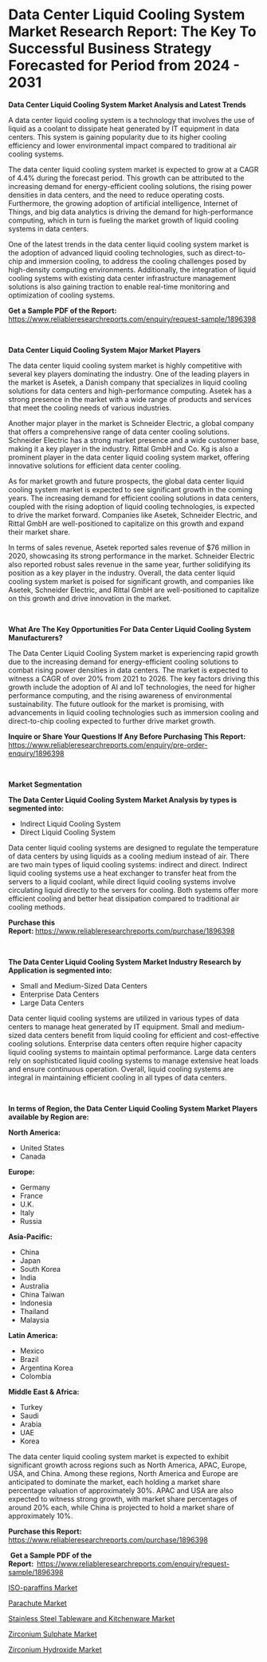 <p><h1>Data Center Liquid Cooling System Market Research Report: The Key To Successful Business Strategy Forecasted for Period from 2024 - 2031</h1></p><p><strong>Data Center Liquid Cooling System Market Analysis and Latest Trends</strong></p>
<p><p>A data center liquid cooling system is a technology that involves the use of liquid as a coolant to dissipate heat generated by IT equipment in data centers. This system is gaining popularity due to its higher cooling efficiency and lower environmental impact compared to traditional air cooling systems.</p><p>The data center liquid cooling system market is expected to grow at a CAGR of 4.4% during the forecast period. This growth can be attributed to the increasing demand for energy-efficient cooling solutions, the rising power densities in data centers, and the need to reduce operating costs. Furthermore, the growing adoption of artificial intelligence, Internet of Things, and big data analytics is driving the demand for high-performance computing, which in turn is fueling the market growth of liquid cooling systems in data centers.</p><p>One of the latest trends in the data center liquid cooling system market is the adoption of advanced liquid cooling technologies, such as direct-to-chip and immersion cooling, to address the cooling challenges posed by high-density computing environments. Additionally, the integration of liquid cooling systems with existing data center infrastructure management solutions is also gaining traction to enable real-time monitoring and optimization of cooling systems.</p></p>
<p><strong>Get a Sample PDF of the Report:&nbsp;</strong> <a href="https://www.reliableresearchreports.com/enquiry/request-sample/1896398">https://www.reliableresearchreports.com/enquiry/request-sample/1896398</a></p>
<p>&nbsp;</p>
<p><strong>Data Center Liquid Cooling System Major Market Players</strong></p>
<p><p>The data center liquid cooling system market is highly competitive with several key players dominating the industry. One of the leading players in the market is Asetek, a Danish company that specializes in liquid cooling solutions for data centers and high-performance computing. Asetek has a strong presence in the market with a wide range of products and services that meet the cooling needs of various industries.</p><p>Another major player in the market is Schneider Electric, a global company that offers a comprehensive range of data center cooling solutions. Schneider Electric has a strong market presence and a wide customer base, making it a key player in the industry. Rittal GmbH and Co. Kg is also a prominent player in the data center liquid cooling system market, offering innovative solutions for efficient data center cooling.</p><p>As for market growth and future prospects, the global data center liquid cooling system market is expected to see significant growth in the coming years. The increasing demand for efficient cooling solutions in data centers, coupled with the rising adoption of liquid cooling technologies, is expected to drive the market forward. Companies like Asetek, Schneider Electric, and Rittal GmbH are well-positioned to capitalize on this growth and expand their market share.</p><p>In terms of sales revenue, Asetek reported sales revenue of $76 million in 2020, showcasing its strong performance in the market. Schneider Electric also reported robust sales revenue in the same year, further solidifying its position as a key player in the industry. Overall, the data center liquid cooling system market is poised for significant growth, and companies like Asetek, Schneider Electric, and Rittal GmbH are well-positioned to capitalize on this growth and drive innovation in the market.</p></p>
<p>&nbsp;</p>
<p><strong>What Are The Key Opportunities For Data Center Liquid Cooling System Manufacturers?</strong></p>
<p><p>The Data Center Liquid Cooling System market is experiencing rapid growth due to the increasing demand for energy-efficient cooling solutions to combat rising power densities in data centers. The market is expected to witness a CAGR of over 20% from 2021 to 2026. The key factors driving this growth include the adoption of AI and IoT technologies, the need for higher performance computing, and the rising awareness of environmental sustainability. The future outlook for the market is promising, with advancements in liquid cooling technologies such as immersion cooling and direct-to-chip cooling expected to further drive market growth.</p></p>
<p><strong>Inquire or Share Your Questions If Any Before Purchasing This Report:</strong> <a href="https://www.reliableresearchreports.com/enquiry/pre-order-enquiry/1896398">https://www.reliableresearchreports.com/enquiry/pre-order-enquiry/1896398</a></p>
<p>&nbsp;</p>
<p><strong>Market Segmentation</strong></p>
<p><strong>The Data Center Liquid Cooling System Market Analysis by types is segmented into:</strong></p>
<p><ul><li>Indirect Liquid Cooling System</li><li>Direct Liquid Cooling System</li></ul></p>
<p><p>Data center liquid cooling systems are designed to regulate the temperature of data centers by using liquids as a cooling medium instead of air. There are two main types of liquid cooling systems: indirect and direct. Indirect liquid cooling systems use a heat exchanger to transfer heat from the servers to a liquid coolant, while direct liquid cooling systems involve circulating liquid directly to the servers for cooling. Both systems offer more efficient cooling and better heat dissipation compared to traditional air cooling methods.</p></p>
<p><strong>Purchase this Report:&nbsp;</strong><a href="https://www.reliableresearchreports.com/purchase/1896398">https://www.reliableresearchreports.com/purchase/1896398</a></p>
<p>&nbsp;</p>
<p><strong>The Data Center Liquid Cooling System Market Industry Research by Application is segmented into:</strong></p>
<p><ul><li>Small and Medium-Sized Data Centers</li><li>Enterprise Data Centers</li><li>Large Data Centers</li></ul></p>
<p><p>Data center liquid cooling systems are utilized in various types of data centers to manage heat generated by IT equipment. Small and medium-sized data centers benefit from liquid cooling for efficient and cost-effective cooling solutions. Enterprise data centers often require higher capacity liquid cooling systems to maintain optimal performance. Large data centers rely on sophisticated liquid cooling systems to manage extensive heat loads and ensure continuous operation. Overall, liquid cooling systems are integral in maintaining efficient cooling in all types of data centers.</p></p>
<p>&nbsp;</p>
<p><strong>In terms of Region, the Data Center Liquid Cooling System Market Players available by Region are:</strong></p>
<p>
    <p> <strong> North America: </strong>
        <ul>
            <li>United States</li>
            <li>Canada</li>
        </ul>
        </p> 
    <p> <strong> Europe: </strong>
        <ul>
            <li>Germany</li>
            <li>France</li>
            <li>U.K.</li>
            <li>Italy</li>
            <li>Russia</li>
        </ul>
        </p> 
    <p> <strong> Asia-Pacific: </strong>
        <ul>
            <li>China</li>
            <li>Japan</li>
            <li>South Korea</li>
            <li>India</li>
            <li>Australia</li>
            <li>China Taiwan</li>
            <li>Indonesia</li>
            <li>Thailand</li>
            <li>Malaysia</li>
        </ul>
        </p> 
    <p> <strong> Latin America: </strong>
        <ul>
            <li>Mexico</li>
            <li>Brazil</li>
            <li>Argentina Korea</li>
            <li>Colombia</li>
        </ul>
        </p> 
    <p> <strong> Middle East & Africa: </strong>
        <ul>
            <li>Turkey</li>
            <li>Saudi</li>
            <li>Arabia</li>
            <li>UAE</li>
            <li>Korea</li>
        </ul>
    </p>
    </p>
<p><p>The data center liquid cooling system market is expected to exhibit significant growth across regions such as North America, APAC, Europe, USA, and China. Among these regions, North America and Europe are anticipated to dominate the market, each holding a market share percentage valuation of approximately 30%. APAC and USA are also expected to witness strong growth, with market share percentages of around 20% each, while China is projected to hold a market share of approximately 10%.</p></p>
<p><strong>Purchase this Report: </strong><a href="https://www.reliableresearchreports.com/purchase/1896398">https://www.reliableresearchreports.com/purchase/1896398</a></p>
<p>&nbsp;<strong>Get a Sample PDF of the Report:&nbsp;&nbsp;</strong><a href="https://www.reliableresearchreports.com/enquiry/request-sample/1896398">https://www.reliableresearchreports.com/enquiry/request-sample/1896398</a></p>
<p><strong></strong></p>
<p><p><a href="https://military-diascia-e68.notion.site/ISO-paraffins-Market-Size-Reflecting-a-Forecast-Till-2031-Market-By-Type-By-Application-and-By-Geo-746f2c7cf8f3497d9ca2593dfb459817">ISO-paraffins Market</a></p><p><a href="https://zircon-bluebell-299.notion.site/Global-Parachute-Market-Size-and-Market-Trends-Insights-and-Projections-from-2024-to-2031-5f90af1ae3c74c12825b29baebd3de4f">Parachute Market</a></p><p><a href="https://iodized-pantydraco-05c.notion.site/Insights-into-Stainless-Steel-Tableware-and-Kitchenware-Market-Size-Analysing-Market-Share-Trends--7aceee8510954cf0b72563aebd4d09c9">Stainless Steel Tableware and Kitchenware Market</a></p><p><a href="https://view.publitas.com/reportprime-1/zirconium-sulphate-market-insights-market-players-and-forecast-till-2031/">Zirconium Sulphate Market</a></p><p><a href="https://view.publitas.com/reportprime-1/zirconium-hydroxide-market-size-growth-and-forecast-from-2024-2031/">Zirconium Hydroxide Market</a></p></p>